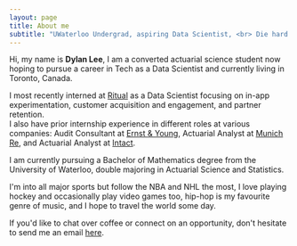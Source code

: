 ```yaml
---
layout: page
title: About me
subtitle: "UWaterloo Undergrad, aspiring Data Scientist, <br> Die hard Leafs & Raptors fan."
---
```


<div id="aboutme-section">

<p class="about-text">
<span class="fa fa-user about-icon"></span>
Hi, my name is <strong>Dylan Lee</strong>, I am a converted actuarial science student now hoping to pursue a career in Tech as a Data Scientist and currently living in Toronto, Canada.
</p>

<p class="about-text">
<span class="fa fa-briefcase about-icon"></span>
I most recently interned at <a target="_blank" href="https://www.ritual.co/">Ritual</a> as a Data Scientist focusing on in-app experimentation, customer acquisition and engagement, and partner retention. 
<br>
I also have prior internship experience in different roles at various companies: Audit Consultant at <a target="_blank" href="https://www.ey.com/en_gl">Ernst & Young</a>, Actuarial Analyst at <a target="_blank" href="https://www.munichre.com/en.html">Munich Re</a>, and Actuarial Analyst at <a target="_blank" href="https://careers.intact.ca/ca/en">Intact</a>.
</p>

<p class="about-text">
<span class="fa fa-graduation-cap about-icon"></span>
I am currently pursuing a Bachelor of Mathematics degree from the University of Waterloo, double majoring in Actuarial Science and Statistics.
</p>

<p class="about-text">
<span class="fa fa-heart about-icon"></span>
I'm into all major sports but follow the NBA and NHL the most, I love playing hockey and occasionally play video games too, hip-hop is my favourite genre of music, and I hope to travel the world some day. 
</p>

<p class="about-text">
<span class="fa fa-envelope about-icon"></span>
If you'd like to chat over coffee or connect on an opportunity, don't hesitate to send me an email <a target="_blank" href="mailto:dylan.lee_@hotmail.com^~">here</a>.
</p>